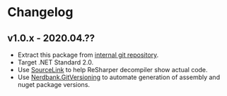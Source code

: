 # Changelog

## v1.0.x - 2020.04.??
- Extract this package from [internal git repository](https://git.skbkontur.ru/edi/edi/tree/c600d6072e243a4302a73bacc5629f560fd25779/Core/EventFeeds).
- Target .NET Standard 2.0.
- Use [SourceLink](https://github.com/dotnet/sourcelink) to help ReSharper decompiler show actual code.
- Use [Nerdbank.GitVersioning](https://github.com/AArnott/Nerdbank.GitVersioning) to automate generation of assembly and nuget package versions.
